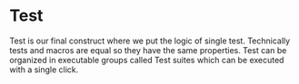 # Test
Test is our final construct where we put the logic of single test. Technically tests and macros are equal so they have the same properties. Test can be organized in executable groups called Test suites which can be executed with a single click.